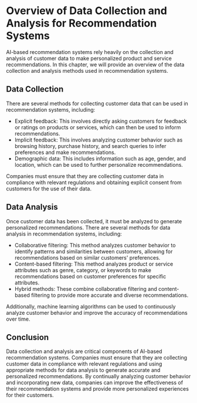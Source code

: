 Overview of Data Collection and Analysis for Recommendation Systems
============================================================================================================================

AI-based recommendation systems rely heavily on the collection and analysis of customer data to make personalized product and service recommendations. In this chapter, we will provide an overview of the data collection and analysis methods used in recommendation systems.

Data Collection
---------------

There are several methods for collecting customer data that can be used in recommendation systems, including:

* Explicit feedback: This involves directly asking customers for feedback or ratings on products or services, which can then be used to inform recommendations.
* Implicit feedback: This involves analyzing customer behavior such as browsing history, purchase history, and search queries to infer preferences and make recommendations.
* Demographic data: This includes information such as age, gender, and location, which can be used to further personalize recommendations.

Companies must ensure that they are collecting customer data in compliance with relevant regulations and obtaining explicit consent from customers for the use of their data.

Data Analysis
-------------

Once customer data has been collected, it must be analyzed to generate personalized recommendations. There are several methods for data analysis in recommendation systems, including:

* Collaborative filtering: This method analyzes customer behavior to identify patterns and similarities between customers, allowing for recommendations based on similar customers' preferences.
* Content-based filtering: This method analyzes product or service attributes such as genre, category, or keywords to make recommendations based on customer preferences for specific attributes.
* Hybrid methods: These combine collaborative filtering and content-based filtering to provide more accurate and diverse recommendations.

Additionally, machine learning algorithms can be used to continuously analyze customer behavior and improve the accuracy of recommendations over time.

Conclusion
----------

Data collection and analysis are critical components of AI-based recommendation systems. Companies must ensure that they are collecting customer data in compliance with relevant regulations and using appropriate methods for data analysis to generate accurate and personalized recommendations. By continually analyzing customer behavior and incorporating new data, companies can improve the effectiveness of their recommendation systems and provide more personalized experiences for their customers.
